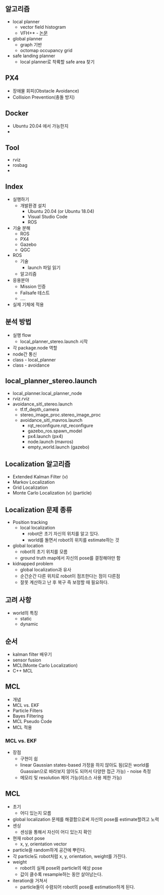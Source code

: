 ## 알고리즘
 * local planner
   * vector field histogram
   * VFH+* - [논문](https://drive.google.com/file/d/1yjDtxRrIntr5Mdaj9CCB4IFJn0Iy2-bR/view)
 * global planner
   * graph 기반
   * octomap occupancy grid
 * safe landing planner
   * local planner로 착륙할 safe area 찾기
## PX4
 * 장애물 회피(Obstacle Avoidance)
 * Collision Prevention(충돌 방지)

## Docker
 * Ubuntu 20.04 에서 가능한지
 * 
## Tool
 * rviz
 * rosbag
 * 
## Index
 * 실행하기
   * 개발환경 설치
     * Ubuntu 20.04 (or Ubuntu 18.04)
     * Visual Studio Code
     * ROS
 * 기술 분해
   * ROS
   * PX4
   * Gazebo
   * QGC
 * ROS
   * 기술
     * launch 파일 읽기
   * 알고리즘
 * 응용분야
   * Mission 인증
   * Failsafe 테스트
   * ....
 * 실제 기체에 적용

## 분석 방법
 * 실행 flow
   * local_planner_stereo.launch 시작
 * 각 package.node 역할
 * node간 통신
 * class - local_planner
 * class - avoidance

## local_planner_stereo.launch
 * local_planner.local_planner_node
 * rviz.rviz
 * avoidance_sitl_stereo.launch
   * tf.tf_depth_camera
   * stereo_image_proc.stereo_image_proc
   * avoidance_sitl_mavros.launch
     * rqt_reconfigure.rqt_reconfigure
     * gazebo_ros.spawn_model
     * px4.launch (px4)
     * node.launch (mavros)
     * empty_world.launch (gazebo)
 
## Localization 알고리즘
 * Extended Kalman Filter (v)
 * Markov Localization
 * Grid Localization
 * Monte Carlo Localization (v) (particle)

## Localization 문제 종류
 * Position tracking
   * local localization
     * robot은 초기 자신의 위치를 알고 있다.
     * world를 돌면서 robot의 위치를 estimate하는 것
 * global location
   * robot의 초기 위치를 모름
   * ground truth map에서 자신의 pose를 결정해야만 함
 * kidnapped problem
   * global localization과 유사
   * 순간순간 다른 위치로 robot이 점프한다는 점이 다른점
   * 잘못 계산하고 난 후 복구 즉 보정할 때 필요하다.

## 고려 사항
 * world의 특징
   * static
   * dynamic

## 순서
 * kalman filter 배우기
 * sensor fusion
 * MCL(Monte Carlo Localization)
 * C++ MCL

## MCL
 * 개념
 * MCL vs. EKF
 * Particle Filters
 * Bayes Filtering
 * MCL Pseudo Code
 * MCL 적용
### MCL vs. EKF
 * 장점
   * 구현이 쉽
   * linear Gaussian states-based 가정을 하지 않아도 됨(모든 world를 Guassian으로 바라보지 않아도 되어서 다양한 접근 가능) - noise 측정
   * 메모리 및 resolution 제어 가능(리소스 사용 제한 가능)
  
## MCL
 * 초기
   * 어디 있는지 모름
 * global localization 문제를 해결함으로써 자신의 pose를 estimate할려고 노력
 * 센싱
   * 센싱을 통해서 자신이 어디 있는지 확인
 * 현재 robot pose
   * x, y, orientation vector
 * particle을 random하게 공간에 뿌린다.
 * 각 particle도 robot처럼 x, y, orientation, weight를 가진다.
 * weight
   * robot의 실제 pose와 particle의 예상 pose
   * 값이 클수록 resample하는 동안 살아남는다.
 * iteration을 거쳐서
   * particle들이 수렴되어 robot의 pose를 estimation하게 된다.
